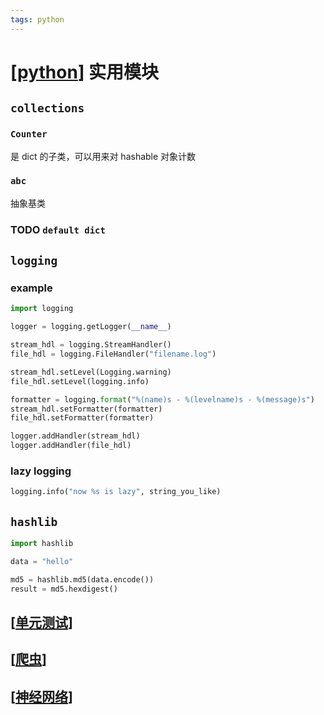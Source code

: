 ```yaml
---
tags: python
---
```

# [[python]] 实用模块

## `collections`

### `Counter`

是 dict 的子类，可以用来对 hashable 对象计数

### `abc`

抽象基类

### TODO `default dict`

## `logging`

### example

```python
import logging

logger = logging.getLogger(__name__)

stream_hdl = logging.StreamHandler()
file_hdl = logging.FileHandler("filename.log")

stream_hdl.setLevel(Logging.warning)
file_hdl.setLevel(logging.info)

formatter = logging.format("%(name)s - %(levelname)s - %(message)s")
stream_hdl.setFormatter(formatter)
file_hdl.setFormatter(formatter)

logger.addHandler(stream_hdl)
logger.addHandler(file_hdl)
```

### lazy logging

```python
logging.info("now %s is lazy", string_you_like)
```

## `hashlib`

```python
import hashlib

data = "hello"

md5 = hashlib.md5(data.encode())
result = md5.hexdigest()
```

## [[单元测试]]

## [[爬虫]]

## [[神经网络]]

[//begin]: # "Autogenerated link references for markdown compatibility"
[python]: python.md "python"
[单元测试]: 单元测试.md "单元测试"
[爬虫]: 爬虫.md "爬虫"
[神经网络]: <../machine learning/神经网络.md> "神经网络"
[//end]: # "Autogenerated link references"
